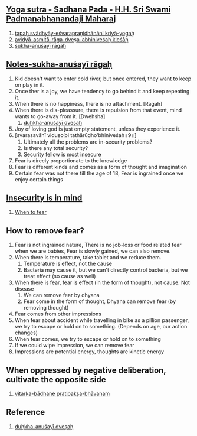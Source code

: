 ## [Yoga sutra - Sadhana Pada - H.H. Sri Swami Padmanabhanandaji Maharaj](https://www.youtube.com/watch?v=0XhhRave5CY)
1. [tapaḥ svādhyāy-eśvarapraṇidhānāni kriyā-yogaḥ](https://www.swamij.com/yoga-sutras-20109.htm)
2. [avidyā-asmitā-rāga-dveṣa-abhiniveśaḥ kleśāḥ](https://www.yogapradipika.com/yoga-sutra-2-3)
3. [sukha-anuśayī rāgaḥ](https://www.yogapradipika.com/yoga-sutra-sutra-2-7)


## [Notes-sukha-anuśayī rāgaḥ](https://www.yogapradipika.com/yoga-sutra-sutra-2-7)
1. Kid doesn't want to enter cold river, but once entered, they want to keep on play in it.
1. Once ther is a joy, we have tendency to go behind it and keep repeating it.
1. When there is no happiness, there is no attachment. [Ragah]
1. When there is dis-pleassure, there is repulsion from that event, mind wants to go-away from it. [Dwehsha]
   1. [duḥkha-anuśayī dveṣaḥ](https://yogasutrastudy.info/yoga-sutra-translations/ysp-sutras2-01-2-20/)
1. Joy of loving god is just empty statement, unless they experience it.
1. [svarasavāhī viduṣo’pi tathārūḍho’bhiniveśaḥ॥9॥]
   1. Ultimately all the problems are in-security problems?
   2. Is there any total security?
   3. Security fellow is most insecure
1. Fear is direcly proportionate to the knowledge
1. Fear is different kinds and comes as a form of thought and imagination
1. Certain fear was not there till the age of 18, Fear is ingrained once we enjoy certain things 

## [Insecurity is in mind](https://dailypractice.info/thirukkural/index.html?428)
1. [When to fear](https://dailypractice.info/thirukkural/index.html?202)

## How to remove fear?
1. Fear is not ingrained nature, There is no job-loss or food related fear when we are babies, Fear is slowly gained, we can also remove.
2. When there is temperature, take tablet and we reduce them.
   1. Temperature is effect, not the  cause
   2. Bacteria may cause it, but we can't directly control bacteria, but we treat effect (so cause as well)
1. When there is fear, fear is effect (in the form of thought), not cause. Not disease
   1. We can remove fear by dhyana
   2. Fear come in the form of thought, Dhyana can remove fear (by removing thought)
1. Fear comes from other impressions
1. When fear about accident while travelling in bike as a pillion passenger, we try to escape or hold on to something. (Depends on age, our action changes)
1. When fear comes, we try to escape or hold on to something
1. If we could wipe impression, we can remove fear
1. Impressions are potential energy, thoughts are kinetic energy

## When oppressed by negative deliberation, cultivate the opposite side
1. [vitarka-bādhane pratipakṣa-bhāvanam](https://yogastudies.org/sutra/yoga-sutra-chapter-2-verse-33/)

## Reference
1. [duḥkha-anuśayī dveṣaḥ](https://yogasutrastudy.info/yoga-sutra-translations/ysp-sutras2-01-2-20/)

